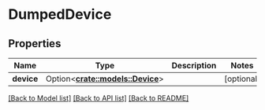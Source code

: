 # DumpedDevice

## Properties

Name | Type | Description | Notes
------------ | ------------- | ------------- | -------------
**device** | Option<[**crate::models::Device**](Device.md)> |  | [optional]

[[Back to Model list]](../README.md#documentation-for-models) [[Back to API list]](../README.md#documentation-for-api-endpoints) [[Back to README]](../README.md)


